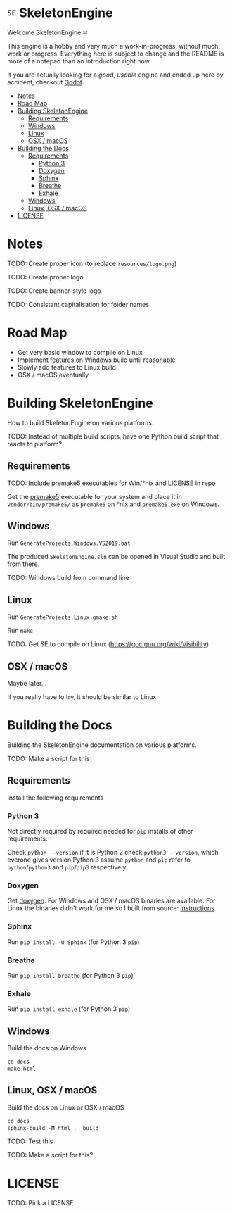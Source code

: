 # <img src="resources/logo.png" alt="Logo" width="20"/> SkeletonEngine <!-- omit in toc -->
Welcome SkeletonEngine <img src="resources/logo.png" alt="Logo" width="10"/>

This engine is a hobby and very much a work-in-progress, without much work or progress. Everything here is subject to change and the README is more of a notepad than an introduction right now.

If you are actually looking for a *good*, *usable* engine and ended up here by accident, checkout [Godot](https://godotengine.org).

- [Notes](#notes)
- [Road Map](#road-map)
- [Building SkeletonEngine](#building-skeletonengine)
  - [Requirements](#requirements)
  - [Windows](#windows)
  - [Linux](#linux)
  - [OSX / macOS](#osx--macos)
- [Building the Docs](#building-the-docs)
  - [Requirements](#requirements-1)
    - [Python 3](#python-3)
    - [Doxygen](#doxygen)
    - [Sphinx](#sphinx)
    - [Breathe](#breathe)
    - [Exhale](#exhale)
  - [Windows](#windows-1)
  - [Linux, OSX / macOS](#linux-osx--macos)
- [LICENSE](#license)

# Notes

TODO: Create proper icon (to replace `resources/logo.png`)

TODO: Create proper logo

TODO: Create banner-style logo

TODO: Consistant capitalisation for folder names


# Road Map

- Get very basic window to compile on Linux
- Implement features on Windows build until reasonable
- Slowly add features to Linux build
- OSX / macOS eventually


# Building SkeletonEngine
How to build SkeletonEngine on various platforms.

TODO: Instead of multiple build scripts, have one Python build script that reacts to platform?

## Requirements
TODO: Include premake5 executables for Win/*nix and LICENSE in repo

Get the [premake5](https://github.com/premake/premake-core) executable for your system and place it in `vendor/bin/premake5/` as `premake5` on *nix and `premake5.exe` on Windows.

## Windows
Run `GenerateProjects.Windows.VS2019.bat`

The produced `SkeletonEngine.sln` can be opened in Visual Studio and built from there.

TODO: Windows build from command line

## Linux
Run `GenerateProjects.Linux.gmake.sh`

Run `make`

TODO: Get SE to compile on Linux (https://gcc.gnu.org/wiki/Visibility)


## OSX / macOS
Maybe later...

If you really have to try, it should be similar to Linux.


# Building the Docs
Building the SkeletonEngine documentation on various platforms.

TODO: Make a script for this

## Requirements
Install the following requirements

### Python 3
Not directly required by required needed for `pip` installs of other requirements.

Check `python --version` if it is Python 2 check `python3 --version`, which everone gives version Python 3 assume `python` and `pip` refer to `python`/`python3` and `pip`/`pip3` respectively.

### Doxygen
Get [doxygen](https://www.doxygen.nl/download.html). For Windows and OSX / macOS binaries are available. For Linux the binaries didn't work for me so I built from source: [instructions](https://www.doxygen.nl/manual/install.html).

### Sphinx
Run ```pip install -U Sphinx``` (for Python 3 `pip`)

### Breathe
Run ```pip install breathe``` (for Python 3 `pip`)

### Exhale
Run ```pip install exhale``` (for Python 3 `pip`)

## Windows
Build the docs on Windows
```
cd docs
make html
```

## Linux, OSX / macOS
Build the docs on Linux or OSX / macOS
```
cd docs
sphinx-build -M html . _build
```

TODO: Test this

TODO: Make a script for this?


# LICENSE
TODO: Pick a LICENSE
